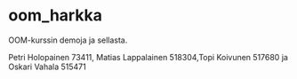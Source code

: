 # oom_harkka

OOM-kurssin demoja ja sellasta. 

Petri Holopainen 73411, Matias Lappalainen 518304,Topi Koivunen 517680 ja Oskari Vahala 515471

